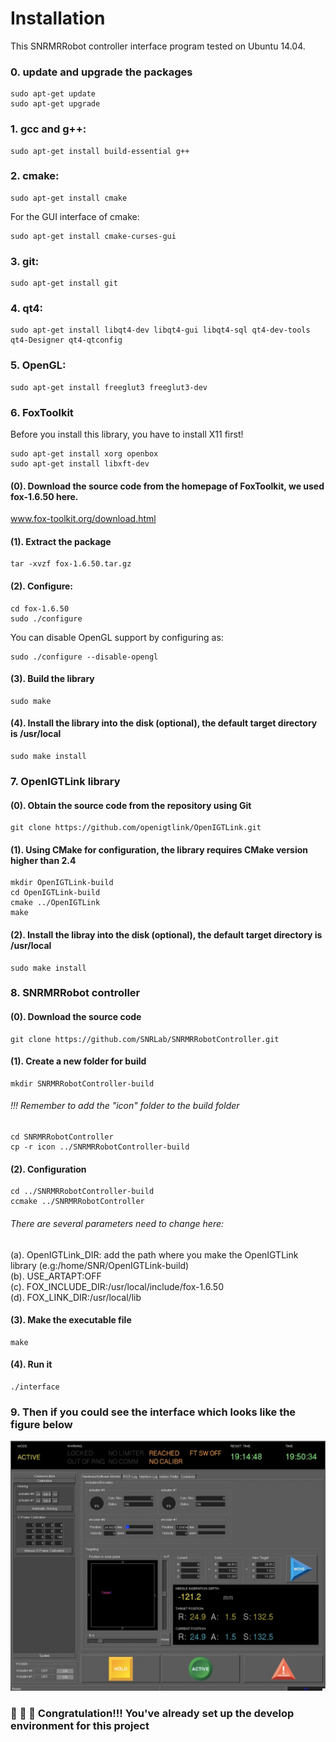 Installation
============

This SNRMRRobot controller interface program tested on Ubuntu 14.04.

### 0. update and upgrade the packages
```
sudo apt-get update
sudo apt-get upgrade
```

### 1. gcc and g++:
```
sudo apt-get install build-essential g++
```

### 2. cmake:
```
sudo apt-get install cmake
```
For the GUI interface of cmake:
```
sudo apt-get install cmake-curses-gui
```
### 3. git:
```
sudo apt-get install git
```

### 4. qt4:
```
sudo apt-get install libqt4-dev libqt4-gui libqt4-sql qt4-dev-tools qt4-Designer qt4-qtconfig
```

### 5. OpenGL:
```
sudo apt-get install freeglut3 freeglut3-dev
```

### 6. FoxToolkit
Before you install this library, you have to install X11 first!

```
sudo apt-get install xorg openbox
sudo apt-get install libxft-dev
```

#### (0). Download the source code from the homepage of FoxToolkit, we used fox-1.6.50 here. 
www.fox-toolkit.org/download.html

#### (1). Extract the package
```
tar -xvzf fox-1.6.50.tar.gz
```

#### (2). Configure: 
```
cd fox-1.6.50
sudo ./configure
```

You can disable OpenGL support by configuring as:
```
sudo ./configure --disable-opengl
```

#### (3). Build the library 
```
sudo make
```

#### (4). Install the library into the disk (optional), the default target directory is /usr/local
```
sudo make install
```

### 7. OpenIGTLink library
#### (0). Obtain the source code from the repository using Git
```
git clone https://github.com/openigtlink/OpenIGTLink.git
```

#### (1). Using CMake for configuration, the library requires CMake version higher than 2.4
```
mkdir OpenIGTLink-build
cd OpenIGTLink-build
cmake ../OpenIGTLink
make
```

#### (2). Install the libray into the disk (optional), the default target directory is /usr/local
```
sudo make install
```

### 8. SNRMRRobot controller 
#### (0). Download the source code
```
git clone https://github.com/SNRLab/SNRMRRobotController.git
```

#### (1). Create a new folder for build
```
mkdir SNRMRRobotController-build
```

###### !!! Remember to add the "icon" folder to the build folder

```
cd SNRMRRobotController
cp -r icon ../SNRMRRobotController-build
```

#### (2). Configuration
```
cd ../SNRMRRobotController-build
ccmake ../SNRMRRobotController
```

###### There are several parameters need to change here:
(a). OpenIGTLink_DIR: add the path where you make the OpenIGTLink library (e.g:/home/SNR/OpenIGTLink-build) <br>
(b). USE_ARTAPT:OFF<br>
(c). FOX_INCLUDE_DIR:/usr/local/include/fox-1.6.50<br>
(d). FOX_LINK_DIR:/usr/local/lib<br>

#### (3). Make the executable file
```
make
```

#### (4). Run it
```
./interface
```

### 9. Then if you could see the interface which looks like the figure below

![](https://github.com/SNRLab/SNRMRRobotController/blob/smart-template/Image/interfce.jpg)

###  :beers: :beers: :beers: Congratulation!!! You've already set up the develop environment for this project
